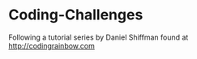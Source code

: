# Coding-Challenges
Following a tutorial series by Daniel Shiffman found at http://codingrainbow.com
